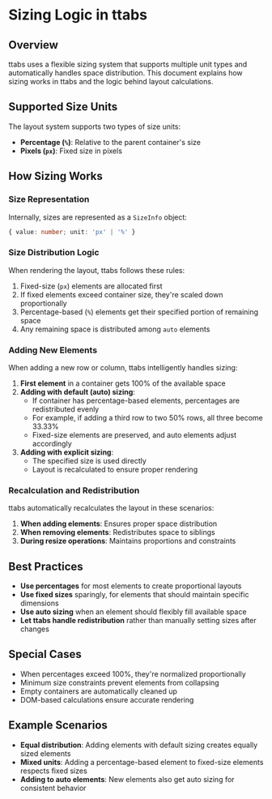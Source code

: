 # Sizing Logic in ttabs

## Overview

ttabs uses a flexible sizing system that supports multiple unit types and automatically handles space distribution. This document explains how sizing works in ttabs and the logic behind layout calculations.

## Supported Size Units

The layout system supports two types of size units:

- **Percentage (`%`)**: Relative to the parent container's size
- **Pixels (`px`)**: Fixed size in pixels

## How Sizing Works

### Size Representation

Internally, sizes are represented as a `SizeInfo` object:

```typescript
{ value: number; unit: 'px' | '%' }
```

### Size Distribution Logic

When rendering the layout, ttabs follows these rules:

1. Fixed-size (`px`) elements are allocated first
2. If fixed elements exceed container size, they're scaled down proportionally
3. Percentage-based (`%`) elements get their specified portion of remaining space
4. Any remaining space is distributed among `auto` elements

### Adding New Elements

When adding a new row or column, ttabs intelligently handles sizing:

1. **First element** in a container gets 100% of the available space
2. **Adding with default (auto) sizing**:
   - If container has percentage-based elements, percentages are redistributed evenly
   - For example, if adding a third row to two 50% rows, all three become 33.33%
   - Fixed-size elements are preserved, and auto elements adjust accordingly
3. **Adding with explicit sizing**:
   - The specified size is used directly
   - Layout is recalculated to ensure proper rendering

### Recalculation and Redistribution

ttabs automatically recalculates the layout in these scenarios:

1. **When adding elements**: Ensures proper space distribution
2. **When removing elements**: Redistributes space to siblings
3. **During resize operations**: Maintains proportions and constraints

## Best Practices

- **Use percentages** for most elements to create proportional layouts
- **Use fixed sizes** sparingly, for elements that should maintain specific dimensions
- **Use auto sizing** when an element should flexibly fill available space
- **Let ttabs handle redistribution** rather than manually setting sizes after changes

## Special Cases

- When percentages exceed 100%, they're normalized proportionally
- Minimum size constraints prevent elements from collapsing
- Empty containers are automatically cleaned up
- DOM-based calculations ensure accurate rendering

## Example Scenarios

- **Equal distribution**: Adding elements with default sizing creates equally sized elements
- **Mixed units**: Adding a percentage-based element to fixed-size elements respects fixed sizes
- **Adding to auto elements**: New elements also get auto sizing for consistent behavior 